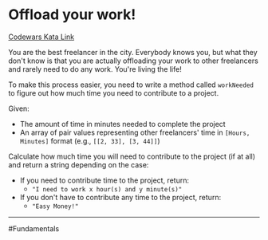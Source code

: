 # Offload your work!

[Codewars Kata Link](https://www.codewars.com/kata/5b3e1dca3da310a4390000f3/python)

You are the best freelancer in the city. Everybody knows you, but what they don't know is that you are actually offloading your work to other freelancers and rarely need to do any work. You're living the life!

To make this process easier, you need to write a method called `workNeeded` to figure out how much time you need to contribute to a project.

Given:
- The amount of time in minutes needed to complete the project
- An array of pair values representing other freelancers' time in `[Hours, Minutes]` format (e.g., `[[2, 33], [3, 44]]`)

Calculate how much time you will need to contribute to the project (if at all) and return a string depending on the case:

- If you need to contribute time to the project, return:
  - `"I need to work x hour(s) and y minute(s)"`
- If you don't have to contribute any time to the project, return:
  - `"Easy Money!"`

---

#Fundamentals